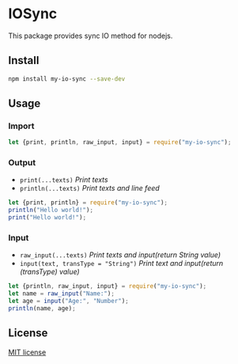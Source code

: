 IOSync
==========
This package provides sync IO method for nodejs.

Install
--------
```bash
npm install my-io-sync --save-dev
```

Usage
--------
### Import
```javascript
let {print, println, raw_input, input} = require("my-io-sync");
```
### Output
- `print(...texts)` _Print texts_
- `println(...texts)` _Print texts and line feed_
```js
let {print, println} = require("my-io-sync");
println("Hello world!");
print("Hello world!");
```
### Input
- `raw_input(...texts)` _Print texts and input(return String value)_
- `input(text, transType = "String")` _Print text and input(return (transType) value)_
```js
let {println, raw_input, input} = require("my-io-sync");
let name = raw_input("Name:");
let age = input("Age:", "Number");
println(name, age);
```

License
----------
[MIT license](LICENSE)